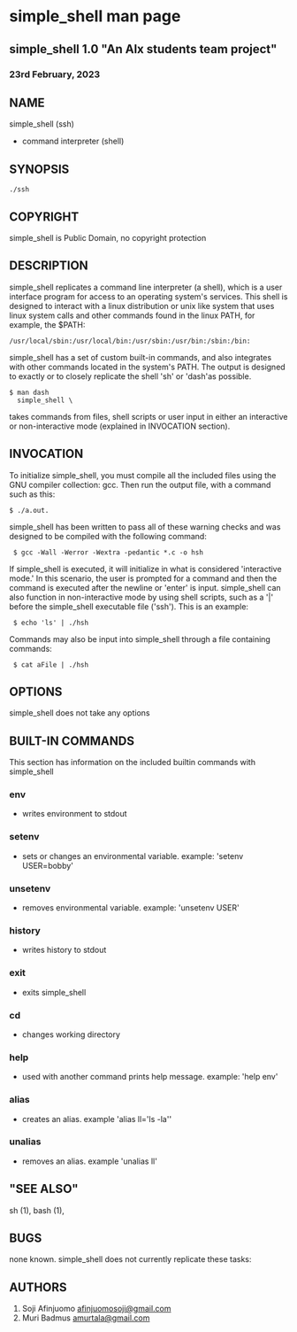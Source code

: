 # simple_shell man page


## simple_shell 1.0 "An Alx students team project"
### 23rd February, 2023



## NAME

simple_shell (ssh)
- command interpreter (shell)



## SYNOPSIS

	./ssh



## COPYRIGHT

simple_shell is Public Domain, no copyright protection



##  DESCRIPTION

simple_shell replicates a command line interpreter (a shell), which is a user
interface program for access to an operating system's services.  This shell
is designed to interact with a linux distribution or unix like system that
uses linux system calls and other commands found in the linux PATH, for
example, the
 $PATH:
```
/usr/local/sbin:/usr/local/bin:/usr/sbin:/usr/bin:/sbin:/bin:
```

simple_shell has a set of custom built-in commands, and also integrates with other
commands located in the system's PATH.  The output is designed to exactly or
to closely replicate the shell 'sh' or 'dash'as possible.
```
$ man dash
  simple_shell \
```
takes commands from files, shell scripts or user input in either an
interactive or non-interactive mode (explained in INVOCATION section).




## INVOCATION

To initialize simple_shell, you must compile all the included files using the GNU 
compiler collection: gcc.  Then run the output file, with a command such as 
this: 
```
$ ./a.out.  
```
simple_shell has been written to pass all of these warning checks
and was designed to be compiled with the following command:
```
 $ gcc -Wall -Werror -Wextra -pedantic *.c -o hsh
```

If simple_shell is executed, it will initialize in what is considered 'interactive 
mode.'  In this scenario, the user is prompted for a command and then the 
command is executed after the newline or 'enter' is input.  simple_shell can also 
function in non-interactive mode by using shell scripts, such as a '|' before
the simple_shell executable file ('ssh').  This is an example:
```
 $ echo 'ls' | ./hsh
```

Commands may also be input into simple_shell through a file containing commands:

```
 $ cat aFile | ./hsh
```

## OPTIONS

simple_shell does not take any options

##  BUILT-IN COMMANDS

This section has information on the included builtin commands with simple_shell

### env
- writes environment to stdout

### setenv
- sets or changes an environmental variable. example: 'setenv USER=bobby'

### unsetenv
- removes environmental variable. example: 'unsetenv USER'

### history
- writes history to stdout

### exit
- exits simple_shell

### cd
- changes working directory

### help
- used with another command prints help message.  example: 'help env'

### alias
- creates an alias.  example 'alias ll='ls -la''

### unalias
- removes an alias.  example 'unalias ll'



## "SEE ALSO"

 sh (1),
 bash (1),



## BUGS

none known.  simple_shell does not currently replicate these tasks:

## AUTHORS

1. Soji Afinjuomo <afinjuomosoji@gmail.com>
2. Muri Badmus <amurtala@gmail.com>
